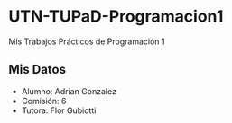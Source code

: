 # UTN-TUPaD-Programacion1
Mis Trabajos Prácticos de Programación 1

## Mis Datos

- Alumno: Adrian Gonzalez
- Comisión: 6
- Tutora: Flor Gubiotti